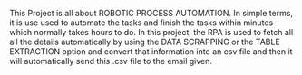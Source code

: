 This Project is all about ROBOTIC PROCESS AUTOMATION. In simple terms, it is use used to automate the tasks and finish the tasks within minutes which normally takes hours to do. 
In this project, the RPA is used to fetch all all the details automatically by using the DATA SCRAPPING or the TABLE EXTRACTION option and convert that information into an csv file and then it will automatically send this .csv file to the email given.
